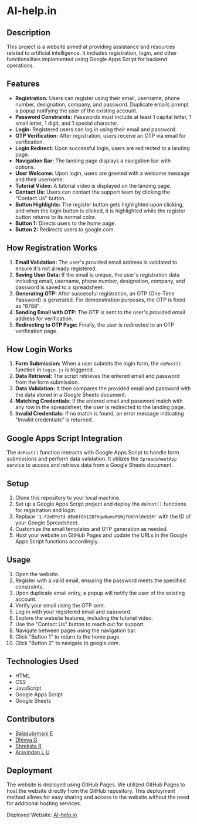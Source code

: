 # AI-help.in

## Description
This project is a website aimed at providing assistance and resources related to artificial intelligence. It includes registration, login, and other functionalities implemented using Google Apps Script for backend operations.

## Features
- **Registration:** Users can register using their email, username, phone number, designation, company, and password. Duplicate emails prompt a popup notifying the user of the existing account.
- **Password Constraints:** Passwords must include at least 1 capital letter, 1 small letter, 1 digit, and 1 special character.
- **Login:** Registered users can log in using their email and password.
- **OTP Verification:** After registration, users receive an OTP via email for verification.
- **Login Redirect:** Upon successful login, users are redirected to a landing page.
- **Navigation Bar:** The landing page displays a navigation bar with options.
- **User Welcome:** Upon login, users are greeted with a welcome message and their username.
- **Tutorial Video:** A tutorial video is displayed on the landing page.
- **Contact Us:** Users can contact the support team by clicking the "Contact Us" button.
- **Button Highlights:** The register button gets highlighted upon clicking, and when the login button is clicked, it is highlighted while the register button returns to its normal color.
- **Button 1:** Directs users to the home page.
- **Button 2:** Redirects users to google.com.

## How Registration Works
1. **Email Validation:** The user's provided email address is validated to ensure it's not already registered.
2. **Saving User Data:** If the email is unique, the user's registration data including email, username, phone number, designation, company, and password is saved to a spreadsheet.
3. **Generating OTP:** After successful registration, an OTP (One-Time Password) is generated. For demonstration purposes, the OTP is fixed as "6789".
4. **Sending Email with OTP:** The OTP is sent to the user's provided email address for verification.
5. **Redirecting to OTP Page:** Finally, the user is redirected to an OTP verification page.

## How Login Works
1. **Form Submission:** When a user submits the login form, the `doPost()` function in `login.js` is triggered.
2. **Data Retrieval:** The script retrieves the entered email and password from the form submission.
3. **Data Validation:** It then compares the provided email and password with the data stored in a Google Sheets document.
4. **Matching Credentials:** If the entered email and password match with any row in the spreadsheet, the user is redirected to the landing page.
5. **Invalid Credentials:** If no match is found, an error message indicating "Invalid credentials" is returned.

## Google Apps Script Integration
The `doPost()` function interacts with Google Apps Script to handle form submissions and perform data validation. It utilizes the `SpreadsheetApp` service to access and retrieve data from a Google Sheets document.

## Setup
1. Clone this repository to your local machine.
2. Set up a Google Apps Script project and deploy the `doPost()` functions for registration and login.
3. Replace `'1-F2mRYeTd-0Em8fOh1IB7KqwOumsPDWjYUVhYlRn55M'` with the ID of your Google Spreadsheet.
4. Customize the email templates and OTP generation as needed.
5. Host your website on GitHub Pages and update the URLs in the Google Apps Script functions accordingly.

## Usage
1. Open the website.
2. Register with a valid email, ensuring the password meets the specified constraints.
3. Upon duplicate email entry, a popup will notify the user of the existing account.
4. Verify your email using the OTP sent.
5. Log in with your registered email and password.
6. Explore the website features, including the tutorial video.
7. Use the "Contact Us" button to reach out for support.
8. Navigate between pages using the navigation bar.
9. Click "Button 1" to return to the home page.
10. Click "Button 2" to navigate to google.com.

## Technologies Used
- HTML
- CSS
- JavaScript
- Google Apps Script
- Google Sheets

## Contributors
- [Balasubrmani E](https://github.com/DynamicDebugger)
- [Dhivya G](https://github.com/Rallycode)
- [Shreksta R](#)
- [Aravindan L U](#)

## Deployment
The website is deployed using GitHub Pages. We utilized GitHub Pages to host the website directly from the GitHub repository. This deployment method allows for easy sharing and access to the website without the need for additional hosting services.

Deployed Website: [AI-help.in](https://dynamicdebugger.github.io/AI-help.in/)

